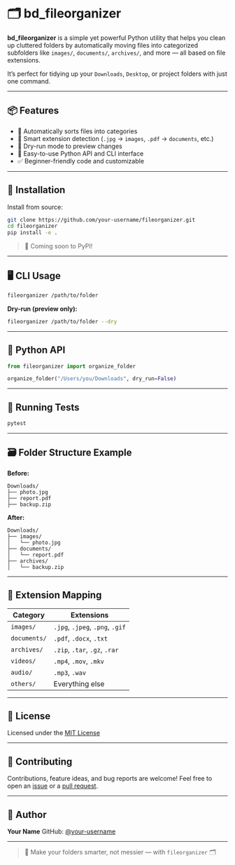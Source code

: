 # 🗂️ bd_fileorganizer

**bd_fileorganizer** is a simple yet powerful Python utility that helps you clean up cluttered folders by automatically moving files into categorized subfolders like `images/`, `documents/`, `archives/`, and more — all based on file extensions.

It’s perfect for tidying up your `Downloads`, `Desktop`, or project folders with just one command.

---

## 📦 Features

- 📁 Automatically sorts files into categories
- 🧠 Smart extension detection (`.jpg` → `images`, `.pdf` → `documents`, etc.)
- 🧪 Dry-run mode to preview changes
- 🐍 Easy-to-use Python API and CLI interface
- ✅ Beginner-friendly code and customizable

---

## 🚀 Installation

Install from source:

```bash
git clone https://github.com/your-username/fileorganizer.git
cd fileorganizer
pip install -e .
````

> 📌 Coming soon to PyPI!

---

## 🖥️ CLI Usage

```bash
fileorganizer /path/to/folder
```

**Dry-run (preview only):**

```bash
fileorganizer /path/to/folder --dry
```

---

## 🐍 Python API

```python
from fileorganizer import organize_folder

organize_folder("/Users/you/Downloads", dry_run=False)
```

---

## 🧪 Running Tests

```bash
pytest
```

---

## 🗃️ Folder Structure Example

**Before:**

```
Downloads/
├── photo.jpg
├── report.pdf
├── backup.zip
```

**After:**

```
Downloads/
├── images/
│   └── photo.jpg
├── documents/
│   └── report.pdf
├── archives/
│   └── backup.zip
```

---

## 🔧 Extension Mapping

| Category     | Extensions                      |
| ------------ | ------------------------------- |
| `images/`    | `.jpg`, `.jpeg`, `.png`, `.gif` |
| `documents/` | `.pdf`, `.docx`, `.txt`         |
| `archives/`  | `.zip`, `.tar`, `.gz`, `.rar`   |
| `videos/`    | `.mp4`, `.mov`, `.mkv`          |
| `audio/`     | `.mp3`, `.wav`                  |
| `others/`    | Everything else                 |

---

## 📄 License

Licensed under the [MIT License](LICENSE)

---

## 🤝 Contributing

Contributions, feature ideas, and bug reports are welcome!
Feel free to open an [issue](https://github.com/your-username/fileorganizer/issues) or a [pull request](https://github.com/your-username/fileorganizer/pulls).

---

## 👤 Author

**Your Name**
GitHub: [@your-username](https://github.com/your-username)

---

> 🧹 Make your folders smarter, not messier — with `fileorganizer` 🗂️